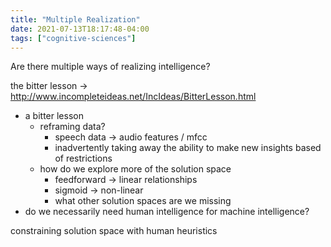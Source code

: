 ```yaml
---
title: "Multiple Realization"
date: 2021-07-13T18:17:48-04:00
tags: ["cognitive-sciences"]
---
```


Are there multiple ways of realizing intelligence?


the bitter lesson → http://www.incompleteideas.net/IncIdeas/BitterLesson.html

-   a bitter lesson
    -   reframing data?
        -   speech data → audio features / mfcc
        -   inadvertently taking away the ability to make new insights based of restrictions
    -   how do we explore more of the solution space
        -   feedforward → linear relationships
        -   sigmoid → non-linear
        -   what other solution spaces are we missing
-   do we necessarily need human intelligence for machine intelligence?

constraining solution space with human heuristics